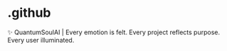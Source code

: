 # .github
✨ QuantumSoulAI | Every emotion is felt. Every project reflects purpose. Every user illuminated.
